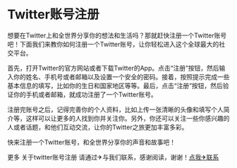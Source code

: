 # Twitter账号注册

想要在Twitter上和全世界分享你的想法和生活吗？那就赶快注册一个Twitter账号吧！下面我们来教你如何注册一个Twitter账号，让你轻松进入这个全球最大的社交平台。

首先，打开Twitter的官方网站或者下载Twitter的App。点击“注册”按钮，然后输入你的姓名、手机号或者邮箱以及设置一个安全的密码。接着，按照提示完成一些基本信息的填写，比如你的生日和国家地区等等。最后，点击“注册”按钮，然后验证你的手机或者邮箱，就成功注册了一个Twitter账号。

注册完账号之后，记得完善你的个人资料，比如上传一张清晰的头像和填写个人简介等，这样可以让更多的人找到你并关注你。另外，你还可以关注一些你感兴趣的人或者话题，和他们互动交流，让你的Twitter之旅更加丰富多彩。

快来注册一个Twitter账号，和全世界分享你的声音和故事吧！

更多 关于twitter账号注册 请通过✈与我们联系，感谢阅读，谢谢！[点我✈联系](https://d.k02.cc)